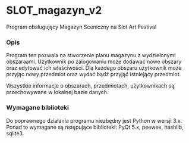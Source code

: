# SLOT_magazyn_v2
Program obsługujący Magazyn Sceniczny na Slot Art Festival

### Opis

Program ten pozwala na stworzenie planu magazynu z wydzielonymi obszaraami. 
Użytkownik po zalogowaniu może dodawać nowe obszary oraz edytować ich właściwości. 
Dla każdego obszaru użytkownik może przyjąc nowy przedmiot oraz wydać bądź przyjąć istniejący przedmiot.

Wszystkie informacje o obszarach, przedmiotach, użytkownikach są przechowywane w lokalnej bazie danych.

### Wymagane biblioteki
Do poprawnego działania programu niezbędny jest Python w wersji 3.x. 
Ponad to wymagane są nstępujące biblioteki: PyQt 5.x, peewee, hashlib, sqlite3.
